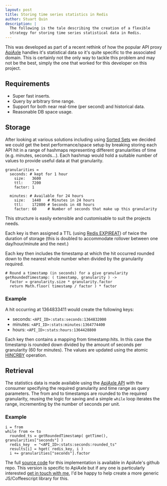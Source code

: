 ```yaml
---
layout: post
title: Storing time series statistics in Redis
author: Stuart Quin
description: |
  The following is the tale describing the creation of a flexible
  strategy for storing time series statistical data in Redis.
---
```


This was developed as part of a recent rethink of how the popular API
proxy [ApiAxle](http://apiaxle.com) handles it's statistical data so
it's quite specific to the associated domain. This is certainly not
the only way to tackle this problem and may not be the best, simply
the one that worked for this developer on this project.

## Requirements

* Super fast inserts.
* Query by arbitrary time range.
* Support for both near real-time (per second) and historical data.
* Reasonable DB space usage.

## Storage

After looking at various solutions including using
[Sorted Sets](http://redis.io/topics/data-types#sorted-sets) we
decided we could get the best performance/space setup by breaking
storing each API hit in a range of hashmaps representing different
granularities of time (e.g. minutes, seconds...).  Each hashmap would
hold a suitable number of values to provide useful data at that
granularity.

    granularities =
      seconds: # kept for 1 hour
        size:   3600
        ttl:    7200
        factor: 1

      minutes: # Available for 24 hours
        size:   1440   # Minutes in 24 hours
        ttl:    172800 # Seconds in 48 hours
        factor: 60     # Number of seconds that make up this granularity

This structure is easily extensible and customisable to suit the
projects needs.

Each key is then assigned a TTL (using
[Redis EXPIREAT](http://redis.io/commands/expireat)) of twice the
duration of storage (this is doubled to accommodate rollover between
one day/hour/minute and the next.)

Each key then includes the timestamp at which the hit occurred rounded
down to the nearest whole number when divided by the granularity
required.

    # Round a timestamp (in seconds) for a give granularity
    getRoundedTimestamp: ( timestamp, granularity ) ->
      factor = granularity.size * granularity.factor
      return Math.floor( timestamp / factor ) * factor

### Example

A hit occurring at 1364833411 would create the following keys:

* seconds: `<API_ID>:stats:seconds:1364832000`
* minutes: `<API_ID>:stats:minutes:1364774400`
* hours: `<API_ID>:stats:hours:1364428800`

Each key then contains a mapping from timestamp:hits. In this case the
timestamp is rounded down divided by the amount of seconds per
granularity (60 for minutes).  The values are updated using the atomic
[HINCRBY](http://redis.io/commands/hincrby) operation.

## Retrieval

The statistics data is made available using the
[ApiAxle API](http://apiaxle.com/api.html#toc34) with the consumer
specifying the required granularity and time range as query
parameters. The from and to timestamps are rounded to the required
granularity, reusing the logic for saving and a simple `while` loop
iterates the range, incrementing by the number of seconds per unit.

### Example

    i = from
    while from <= to
      rounded_ts = getRoundedTimestamp( getTime(), granularities["seconds"] )
      redis_key  = "<API_ID>:stats:seconds:rounded_ts"
      results[i] = hget( redis_key, i )
      i += granularities["seconds"].factor

The full
[source code](https://github.com/apiaxle/apiaxle/blob/develop/base/app/model/redis/stats.coffee)
for this implementation is available in ApiAxle's github repo. This
version is specific to ApiAxle but if any one is particularly
interested [get in touch with me](mailto:stuart.quin@gmail.com), I'd
be happy to help create a more generic JS/Coffeescript library for
this.
